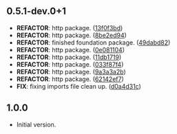 ## 0.5.1-dev.0+1

 - **REFACTOR**: http package. ([13f0f3bd](https://github.com/protevus/platform/commit/13f0f3bd4f954ab4258558955744e66c86222cae))
 - **REFACTOR**: http package. ([8be2ed94](https://github.com/protevus/platform/commit/8be2ed94377756e865ca7facc31d4b1c99e055f1))
 - **REFACTOR**: finished foundation package. ([49dabd82](https://github.com/protevus/platform/commit/49dabd82a061ffd85d5db8a172a4df9e2522d622))
 - **REFACTOR**: http package. ([0e081104](https://github.com/protevus/platform/commit/0e0811040df30c5ff071dfaa8040fa07edfa86d3))
 - **REFACTOR**: http package. ([11db1719](https://github.com/protevus/platform/commit/11db1719cef4e3a6ac4ceb203ed1f6bb6fc69dc1))
 - **REFACTOR**: http package. ([033f87f4](https://github.com/protevus/platform/commit/033f87f4ce83bd4a8755623e73141018eef65ab0))
 - **REFACTOR**: http package. ([9a3a3a2b](https://github.com/protevus/platform/commit/9a3a3a2b7266dae61b2fee32f50b2ea94f8e0d2e))
 - **REFACTOR**: http package. ([62142ef7](https://github.com/protevus/platform/commit/62142ef79504e7eabd67c16abd3a78bef3348ee7))
 - **FIX**: fixing imports file clean up. ([d0a4d31c](https://github.com/protevus/platform/commit/d0a4d31ca86e48b17fc8d313af66736bcb7a1f69))

## 1.0.0

- Initial version.
